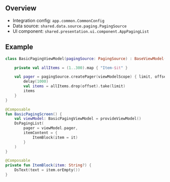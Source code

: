 ## Overview

- Integration config: `app.common.CommonConfig`
- Data source: `shared.data.source.paging.PagingSource`
- UI component: `shared.presentation.ui.component.AppPagingList`

## Example

```kotlin
class BasicPagingViewModel(pagingSource: PagingSource) : BaseViewModel() {

    private val allItems = (1..300).map { "Item-$it" }

    val pager = pagingSource.createPager(viewModelScope) { limit, offset ->
        delay(1000)
        val items = allItems.drop(offset).take(limit)
        items
    }
}

@Composable
fun BasicPagingScreen() {
    val viewModel: BasicPagingViewModel = provideViewModel()
    DsPagingList(
        pager = viewModel.pager,
        itemContent = {
            ItemBlock(item = it)
        }
    )
}

@Composable
private fun ItemBlock(item: String?) {
    DsText(text = item.orEmpty())
}
```